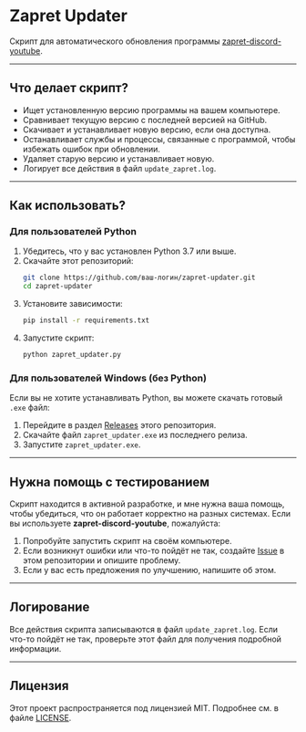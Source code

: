 # Zapret Updater

Скрипт для автоматического обновления программы [zapret-discord-youtube](https://github.com/Flowseal/zapret-discord-youtube).

---

## Что делает скрипт?

- Ищет установленную версию программы на вашем компьютере.
- Сравнивает текущую версию с последней версией на GitHub.
- Скачивает и устанавливает новую версию, если она доступна.
- Останавливает службы и процессы, связанные с программой, чтобы избежать ошибок при обновлении.
- Удаляет старую версию и устанавливает новую.
- Логирует все действия в файл `update_zapret.log`.

---

## Как использовать?

### Для пользователей Python

1. Убедитесь, что у вас установлен Python 3.7 или выше.
2. Скачайте этот репозиторий:
   ```bash
   git clone https://github.com/ваш-логин/zapret-updater.git
   cd zapret-updater
   ```
3. Установите зависимости:
   ```bash
   pip install -r requirements.txt
   ```
4. Запустите скрипт:
   ```bash
   python zapret_updater.py
   ```

### Для пользователей Windows (без Python)

Если вы не хотите устанавливать Python, вы можете скачать готовый `.exe` файл:

1. Перейдите в раздел [Releases](https://github.com/ваш-логин/zapret-updater/releases) этого репозитория.
2. Скачайте файл `zapret_updater.exe` из последнего релиза.
3. Запустите `zapret_updater.exe`.

---

## Нужна помощь с тестированием

Скрипт находится в активной разработке, и мне нужна ваша помощь, чтобы убедиться, что он работает корректно на разных системах. Если вы используете **zapret-discord-youtube**, пожалуйста:

1. Попробуйте запустить скрипт на своём компьютере.
2. Если возникнут ошибки или что-то пойдёт не так, создайте [Issue](https://github.com/ваш-логин/zapret-updater/issues) в этом репозитории и опишите проблему.
3. Если у вас есть предложения по улучшению, напишите об этом.

---

## Логирование

Все действия скрипта записываются в файл `update_zapret.log`. Если что-то пойдёт не так, проверьте этот файл для получения подробной информации.

---

## Лицензия

Этот проект распространяется под лицензией MIT. Подробнее см. в файле [LICENSE](LICENSE).
